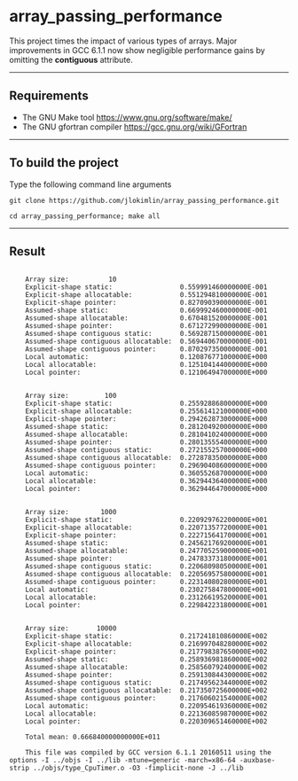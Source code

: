 # **array\_passing\_performance**

This project times the impact of various types of arrays. Major improvements in GCC 6.1.1 now show negligible performance gains by omitting the **contiguous** attribute. 

-----------------------------------------------------------------------------

## Requirements
* The GNU Make tool https://www.gnu.org/software/make/
* The GNU gfortran compiler https://gcc.gnu.org/wiki/GFortran

-----------------------------------------------------------------------------

## To build the project

Type the following command line arguments
```
git clone https://github.com/jlokimlin/array_passing_performance.git

cd array_passing_performance; make all
```
-----------------------------------------------------------------------------

## Result

```

	Array size:          10
	Explicit-shape static:                 0.559991460000000E-001
	Explicit-shape allocatable:            0.551294810000000E-001
	Explicit-shape pointer:                0.827090390000000E-001
	Assumed-shape static:                  0.669992460000000E-001
	Assumed-shape allocatable:             0.670481520000000E-001
	Assumed-shape pointer:                 0.671272990000000E-001
	Assumed-shape contiguous static:       0.569287150000000E-001
	Assumed-shape contiguous allocatable:  0.569440670000000E-001
	Assumed-shape contiguous pointer:      0.870297350000000E-001
	Local automatic:                       0.120876771000000E+000
	Local allocatable:                     0.125104144000000E+000
	Local pointer:                         0.121064947000000E+000
	
	
	Array size:         100
	Explicit-shape static:                 0.255928868000000E+000
	Explicit-shape allocatable:            0.255614121000000E+000
	Explicit-shape pointer:                0.294262873000000E+000
	Assumed-shape static:                  0.281204920000000E+000
	Assumed-shape allocatable:             0.281041024000000E+000
	Assumed-shape pointer:                 0.280135554000000E+000
	Assumed-shape contiguous static:       0.272155257000000E+000
	Assumed-shape contiguous allocatable:  0.272878350000000E+000
	Assumed-shape contiguous pointer:      0.296904086000000E+000
	Local automatic:                       0.360552687000000E+000
	Local allocatable:                     0.362944364000000E+000
	Local pointer:                         0.362944647000000E+000
	
	
	Array size:        1000
	Explicit-shape static:                 0.220929762200000E+001
	Explicit-shape allocatable:            0.220713577200000E+001
	Explicit-shape pointer:                0.222715641700000E+001
	Assumed-shape static:                  0.245621769200000E+001
	Assumed-shape allocatable:             0.247705259000000E+001
	Assumed-shape pointer:                 0.247833731800000E+001
	Assumed-shape contiguous static:       0.220680980500000E+001
	Assumed-shape contiguous allocatable:  0.220569575800000E+001
	Assumed-shape contiguous pointer:      0.223140802800000E+001
	Local automatic:                       0.230275847800000E+001
	Local allocatable:                     0.231266195200000E+001
	Local pointer:                         0.229842231800000E+001
	
	
	Array size:       10000
	Explicit-shape static:                 0.217241810860000E+002
	Explicit-shape allocatable:            0.216997048280000E+002
	Explicit-shape pointer:                0.217798387650000E+002
	Assumed-shape static:                  0.258936981860000E+002
	Assumed-shape allocatable:             0.258560792400000E+002
	Assumed-shape pointer:                 0.259130844300000E+002
	Assumed-shape contiguous static:       0.217495623440000E+002
	Assumed-shape contiguous allocatable:  0.217350725600000E+002
	Assumed-shape contiguous pointer:      0.217606021540000E+002
	Local automatic:                       0.220954619360000E+002
	Local allocatable:                     0.221360859870000E+002
	Local pointer:                         0.220309651460000E+002
	
	Total mean: 0.666840000000000E+011
	
	This file was compiled by GCC version 6.1.1 20160511 using the options -I ../objs -I ../lib -mtune=generic -march=x86-64 -auxbase-strip ../objs/type_CpuTimer.o -O3 -fimplicit-none -J ../lib


```